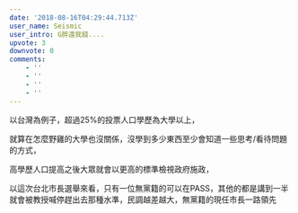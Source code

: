 ```yaml
---
date: '2018-08-16T04:29:44.713Z'
user_name: Seismic
user_intro: G胖還我錢....
upvote: 3
downvote: 0
comments:
    - ''
    - ''
    - ''
    - ''
---
```


以台灣為例子，超過25%的投票人口學歷為大學以上，

就算在怎麼野雞的大學也沒關係，沒學到多少東西至少會知道一些思考/看待問題的方式，

高學歷人口提高之後大眾就會以更高的標準檢視政府施政，

以這次台北市長選舉來看，只有一位無黨籍的可以在PASS，其他的都是講到一半就會被教授喊停趕出去那種水準，民調越差越大，無黨籍的現任市長一路領先
